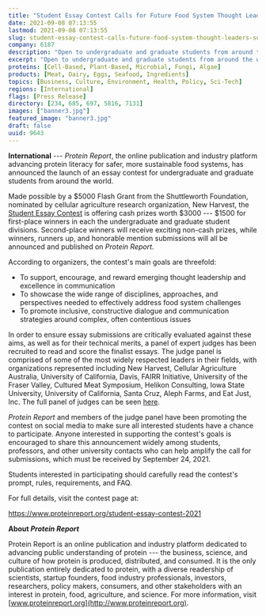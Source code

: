 ```yaml
---
title: "Student Essay Contest Calls for Future Food System Thought Leaders, Submissions Due Sept. 24"
date: 2021-09-08 07:13:55
lastmod: 2021-09-08 07:13:55
slug: student-essay-contest-calls-future-food-system-thought-leaders-submissions-due-sept-24
company: 6187
description: "Open to undergraduate and graduate students from around the world, the Student Essay Contest supports emerging thought leadership and excellence in communication around the world's most complex food system challenges. Submissions due September 24."
excerpt: "Open to undergraduate and graduate students from around the world, the Student Essay Contest supports emerging thought leadership and excellence in communication around the world's most complex food system challenges. Submissions due September 24."
proteins: [Cell-Based, Plant-Based, Microbial, Fungi, Algae]
products: [Meat, Dairy, Eggs, Seafood, Ingredients]
topics: [Business, Culture, Environment, Health, Policy, Sci-Tech]
regions: [International]
flags: [Press Release]
directory: [234, 685, 697, 5816, 7131]
images: ["banner3.jpg"]
featured_image: "banner3.jpg"
draft: false
uuid: 9643
---
```

**International** --- *Protein Report*, the online publication and
industry platform advancing protein literacy for safer, more sustainable
food systems, has announced the launch of an essay contest for
undergraduate and graduate students from around the world.

Made possible by a \$5000 Flash Grant from the Shuttleworth Foundation,
nominated by cellular agriculture research organization, New Harvest,
the [Student Essay
Contest](https://www.proteinreport.org/student-essay-contest-2021) is
offering cash prizes worth \$3000 --- \$1500 for first-place winners in
each the undergraduate and graduate student divisions. Second-place
winners will receive exciting non-cash prizes, while winners, runners
up, and honorable mention submissions will all be announced and
published on *Protein Report*.

According to organizers, the contest\'s main goals are threefold:

-   To support, encourage, and reward emerging thought leadership and
    excellence in communication
-   To showcase the wide range of disciplines, approaches, and
    perspectives needed to effectively address food system challenges
-   To promote inclusive, constructive dialogue and communication
    strategies around complex, often contentious issues

In order to ensure essay submissions are critically evaluated against
these aims, as well as for their technical merits, a panel of expert
judges has been recruited to read and score the finalist essays. The
judge panel is comprised of some of the most widely respected leaders in
their fields, with organizations represented including New Harvest,
Cellular Agriculture Australia, University of California, Davis, FAIRR
Initiative, University of the Fraser Valley, Cultured Meat Symposium,
Helikon Consulting, Iowa State University, University of California,
Santa Cruz, Aleph Farms, and Eat Just, Inc. The full panel of judges can
be seen
[here](https://www.proteinreport.org/student-essay-contest-2021#judges).

*Protein Report* and members of the judge panel have been promoting the
contest on social media to make sure all interested students have a
chance to participate. Anyone interested in supporting the contest\'s
goals is encouraged to share this announcement widely among students,
professors, and other university contacts who can help amplify the call
for submissions, which must be received by September 24, 2021.

Students interested in participating should carefully read the
contest\'s prompt, rules, requirements, and FAQ.

For full details, visit the contest page at:

<https://www.proteinreport.org/student-essay-contest-2021>

**About *Protein Report***

Protein Report is an online publication and industry platform dedicated
to advancing public understanding of protein --- the business, science,
and culture of how protein is produced, distributed, and consumed. It is
the only publication entirely dedicated to protein, with a diverse
readership of scientists, startup founders, food industry professionals,
investors, researchers, policy makers, consumers, and other stakeholders
with an interest in protein, food, agriculture, and science. For more
information, visit
[www.proteinreport.org](http://www.proteinreport.org).
